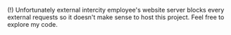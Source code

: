 (!)
Unfortunately external intercity employee's website server blocks every external requests so it doesn't make sense to host this project. Feel free to explore my code. 
